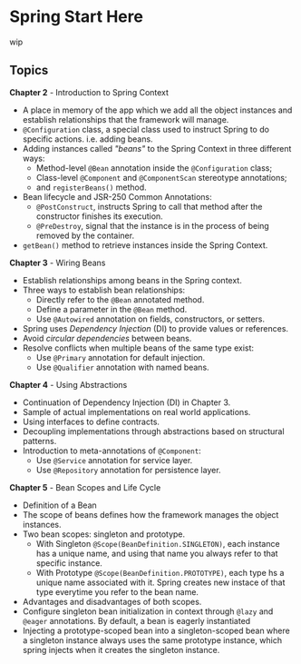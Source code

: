 # Spring Start Here

wip

## Topics

**Chapter 2** - Introduction to Spring Context
- A place in memory of the app which we add all the object instances and establish relationships that the framework will manage.
- ```@Configuration``` class, a special class used to instruct Spring to do specific actions. i.e. adding beans.
- Adding instances called *"beans"* to the Spring Context in three different ways:
    - Method-level ```@Bean``` annotation inside the ```@Configuration``` class;
    - Class-level ```@Component``` and ```@ComponentScan``` stereotype annotations;
    - and ```registerBeans()``` method.
- Bean lifecycle and JSR-250 Common Annotations:
    - ```@PostConstruct```, instructs Spring to call that method after the constructor finishes its execution.
    - ```@PreDestroy```, signal that the instance is in the process of being removed by the container.
- ```getBean()``` method to retrieve instances inside the Spring Context.


**Chapter 3** - Wiring Beans
- Establish relationships among beans in the Spring context.
- Three ways to establish bean relationships:
    - Directly refer to the ```@Bean``` annotated method.
    - Define a parameter in the ```@Bean``` method.
    - Use ```@Autowired``` annotation on fields, constructors, or setters.
- Spring uses *Dependency Injection* (DI) to provide values or references.
- Avoid *circular dependencies* between beans.
- Resolve conflicts when multiple beans of the same type exist:
    - Use ```@Primary``` annotation for default injection.
    - Use ```@Qualifier``` annotation with named beans.
 

**Chapter 4** - Using Abstractions
- Continuation of Dependency Injection (DI) in Chapter 3.
- Sample of actual implementations on real world applications.
- Using interfaces to define contracts.
- Decoupling implementations through abstractions based on structural patterns.
- Introduction to meta-annotations of ```@Component```:
    - Use ```@Service``` annotation for service layer.
    - Use ```@Repository``` annotation for persistence layer.

**Chapter 5** - Bean Scopes and Life Cycle
- Definition of a Bean
- The scope of beans defines how the framework manages the object instances.
- Two bean scopes: singleton and prototype.
	- With Singleton ```@Scope(BeanDefinition.SINGLETON)```, each instance has a unique name, and using that name you always refer to that specific instance.
	- With Prototype ```@Scope(BeanDefinition.PROTOTYPE)```, each type hs a unique name associated with it. Spring creates new instace of that type everytime you refer to the bean name.
- Advantages and disadvantages of both scopes.
- Configure singleton bean initialization in context through ```@lazy``` and ```@eager``` annotations. By default, a bean is eagerly instantiated
- Injecting a prototype-scoped bean into a singleton-scoped bean where a singleton instance always uses the same prototype instance, which spring injects when it creates the singleton instance.
